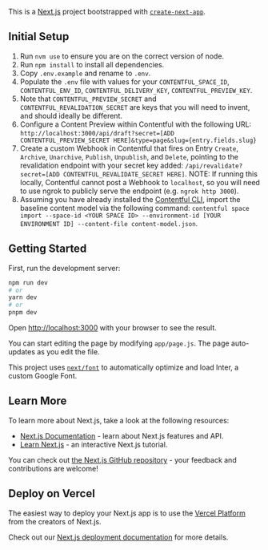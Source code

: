 This is a [Next.js](https://nextjs.org/) project bootstrapped with [`create-next-app`](https://github.com/vercel/next.js/tree/canary/packages/create-next-app).

## Initial Setup

1. Run `nvm use` to ensure you are on the correct version of node.
2. Run `npm install` to install all dependencies.
3. Copy `.env.example` and rename to `.env`.
4. Populate the `.env` file with values for your `CONTENTFUL_SPACE_ID`, `CONTENTFUL_ENV_ID`, `CONTENTFUL_DELIVERY_KEY`, `CONTENTFUL_PREVIEW_KEY`.
5. Note that `CONTENTFUL_PREVIEW_SECRET` and `CONTENTFUL_REVALIDATION_SECRET` are keys that you will need to invent, and should ideally be different.
6. Configure a Content Preview within Contentful with the following URL: `http://localhost:3000/api/draft?secret=[ADD CONTENTFUL_PREVIEW_SECRET HERE]&type=page&slug={entry.fields.slug}`
7. Create a custom Webhook in Contentful that fires on Entry `Create`, `Archive`, `Unarchive`, `Publish`, `Unpublish`, and `Delete`, pointing to the revalidation endpoint with your secret key added: `/api/revalidate?secret=[ADD CONTENTFUL_REVALIDATE_SECRET HERE]`. NOTE: If running this locally, Contentful cannot post a Webhook to `localhost`, so you will need to use ngrok to publicly serve the endpoint (e.g. `ngrok http 3000`).
8. Assuming you have already installed the [Contentful CLI](https://www.contentful.com/developers/docs/tutorials/cli/installation/), import the baseline content model via the following command: `contentful space import --space-id <YOUR SPACE ID> --environment-id [YOUR ENVIRONMENT ID] --content-file content-model.json`.

## Getting Started

First, run the development server:

```bash
npm run dev
# or
yarn dev
# or
pnpm dev
```

Open [http://localhost:3000](http://localhost:3000) with your browser to see the result.

You can start editing the page by modifying `app/page.js`. The page auto-updates as you edit the file.

This project uses [`next/font`](https://nextjs.org/docs/basic-features/font-optimization) to automatically optimize and load Inter, a custom Google Font.

## Learn More

To learn more about Next.js, take a look at the following resources:

- [Next.js Documentation](https://nextjs.org/docs) - learn about Next.js features and API.
- [Learn Next.js](https://nextjs.org/learn) - an interactive Next.js tutorial.

You can check out [the Next.js GitHub repository](https://github.com/vercel/next.js/) - your feedback and contributions are welcome!

## Deploy on Vercel

The easiest way to deploy your Next.js app is to use the [Vercel Platform](https://vercel.com/new?utm_medium=default-template&filter=next.js&utm_source=create-next-app&utm_campaign=create-next-app-readme) from the creators of Next.js.

Check out our [Next.js deployment documentation](https://nextjs.org/docs/deployment) for more details.
